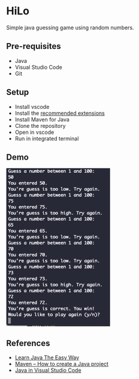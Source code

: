 # HiLo

Simple java guessing game using random numbers.

## Pre-requisites

- Java
- Visual Studio Code
- Git

## Setup

- Install vscode
- Install the [recommended extensions](https://code.visualstudio.com/docs/languages/java)
- Install Maven for Java
- Clone the repository
- Open in vscode
- Run in integrated terminal

## Demo

![](screenshot-guessing-game-hilo.png)

## References

- [Learn Java The Easy Way](https://www.amazon.com/Learn-Java-Easy-Way-Hands-ebook/dp/B0713P1RBH)
- [Maven – How to create a Java project](https://www.mkyong.com/maven/how-to-create-a-java-project-with-maven/)
- [Java in Visual Studio Code](https://code.visualstudio.com/docs/languages/java)

